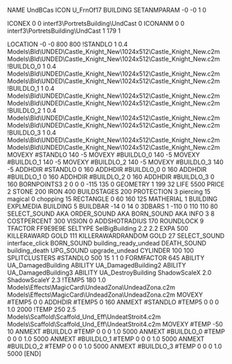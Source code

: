 NAME UndBCas
ICON U_FrnOf17
BUILDING
SETANMPARAM -0 -0 1 0

ICONEX 0 0 interf3\PortretsBuilding\UndCast 0
ICONANM 0 0 interf3\PortretsBuilding\UndCast 1 179 1

LOCATION -0 -0 800 800
!STANDLO      1 0.4 Models\Bld\UNDED\Castle_Knight_New\1024x512\Castle_Knight_New.c2m Models\Bld\UNDED\Castle_Knight_New\1024x512\Castle_Knight_New.c2m
!BUILDLO_0    1 0.4 Models\Bld\UNDED\Castle_Knight_New\1024x512\Castle_Knight_New.c2m Models\Bld\UNDED\Castle_Knight_New\1024x512\Castle_Knight_New.c2m
!BUILDLO_1    1 0.4 Models\Bld\UNDED\Castle_Knight_New\1024x512\Castle_Knight_New.c2m Models\Bld\UNDED\Castle_Knight_New\1024x512\Castle_Knight_New.c2m
!BUILDLO_2    1 0.4 Models\Bld\UNDED\Castle_Knight_New\1024x512\Castle_Knight_New.c2m Models\Bld\UNDED\Castle_Knight_New\1024x512\Castle_Knight_New.c2m
!BUILDLO_3    1 0.4 Models\Bld\UNDED\Castle_Knight_New\1024x512\Castle_Knight_New.c2m Models\Bld\UNDED\Castle_Knight_New\1024x512\Castle_Knight_New.c2m
MOVEXY #STANDLO   140 -5
MOVEXY #BUILDLO_0 140 -5
MOVEXY #BUILDLO_1 140 -5
MOVEXY #BUILDLO_2 140 -5
MOVEXY #BUILDLO_3 140 -5
ADDHDIR #STANDLO 0 160
ADDHDIR #BUILDLO_0 0 160
ADDHDIR #BUILDLO_1 0 160
ADDHDIR #BUILDLO_2 0 160
ADDHDIR #BUILDLO_3 0 160
BORNPOINTS3 2 0 0 0 -115 135 0
GEOMETRY 1 199 32
LIFE     5500
PRICE 2 STONE 200 IRON 400
BUILDSTAGES 200
PROTECTION 3 piercing 15 magical 0 chopping 15
RECTANGLE    0 60 160 125
MATHERIAL 1 BUILDING
EXPLMEDIA BUILDING 5
BUILDBAR    -14 0 14 0
3DBARS 1  -110  0 110 110 80
SELECT_SOUND AKA
ORDER_SOUND AKA
BORN_SOUND AKA
INFO 3 8
COSTPERCENT 300
VISION 0
ADDSHOTRADIUS 170
ROUNDLOCK 9
TFACTOR FF9E9E9E
SELTYPE SelBigBuilding 2.2 2.2
EXPA 500
KILLERAWARD             GOLD 111
KILLERAWARDRANDOM       GOLD 27
SELECT_SOUND interface_click
BORN_SOUND building_ready_undead
DEATH_SOUND building_death
UPG_SOUND upgrade_undead
CYLINDER 100 100
SPLITCLUSTERS #STANDLO 500 15 1 1 0
FORMFACTOR 645
ABILITY UA_DamagedBuilding
ABILITY UA_DamagedBuilding2
ABILITY UA_DamagedBuilding3
ABILITY UA_DestroyBuilding
ShadowScaleX 2.0
ShadowScaleY 2.3
!TEMP5 180 1.0 Models\Effects\MagicCard\UndeadZona\UndeadZona.c2m Models\Effects\MagicCard\UndeadZona\UndeadZona.c2m
MOVEXY  #TEMP5 0 0
ADDHDIR #TEMP5 0 160
ANMEXT #STANDLO #TEMP5 0 0 0 1.0 2000
!TEMP 250 2.5 Models\Scaffold\Scaffold_Und_Eff\UndeatStroit4.c2m Models\Scaffold\Scaffold_Und_Eff\UndeatStroit4.c2m
MOVEXY  #TEMP -50 10
ANMEXT #BUILDLO #TEMP  0 0 0 1.0 5000
ANMEXT #BUILDLO_0 #TEMP  0 0 0 1.0 5000
ANMEXT #BUILDLO_1 #TEMP  0 0 0 1.0 5000
ANMEXT #BUILDLO_2 #TEMP  0 0 0 1.0 5000
ANMEXT #BUILDLO_3 #TEMP  0 0 0 1.0 5000
[END]

